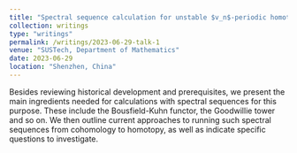 ```yaml
---
title: "Spectral sequence calculation for unstable $v_n$-periodic homotopy groups of spheres."
collection: writings
type: "writings"
permalink: /writings/2023-06-29-talk-1
venue: "SUSTech, Department of Mathematics"
date: 2023-06-29
location: "Shenzhen, China"
---
```


Besides reviewing historical development and prerequisites, we present the main ingredients needed for calculations with spectral sequences for this purpose. These include the Bousfield-Kuhn functor, the Goodwillie tower and so on. We then outline current approaches to running such spectral sequences from cohomology to homotopy, as well as indicate specific questions to investigate.

